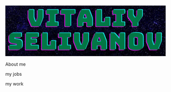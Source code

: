 ![Header](https://github.com/DedSelivan/DedSelivan/blob/master/img/img_1.jpg)

About me

my jobs

my work